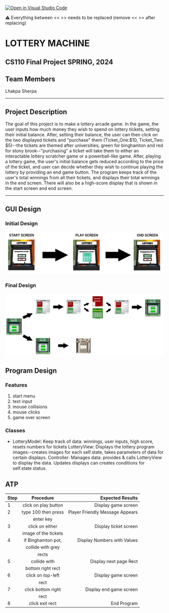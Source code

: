 [![Open in Visual Studio Code](https://classroom.github.com/assets/open-in-vscode-718a45dd9cf7e7f842a935f5ebbe5719a5e09af4491e668f4dbf3b35d5cca122.svg)](https://classroom.github.com/online_ide?assignment_repo_id=14589463&assignment_repo_type=AssignmentRepo)

:warning: Everything between << >> needs to be replaced (remove << >> after replacing)

#  LOTTERY MACHINE 
## CS110 Final Project   SPRING, 2024 

## Team Members

Lhakpa Sherpa

***

## Project Description

The goal of this project is to make a lottery arcade game. In the game, the user inputs how much money they wish to spend on lottery tickets, setting their initial balance. After, setting their balance, the user can then click on the two displayed tickets and "purchase" them (Ticket_One:$10, Ticket_Two: $5)--the tickets are themed after universities; green for binghamton and red for stony brook--"purchasing" a ticket will take them to either an interactable lottery scratcher game or a powerball-like game. After, playing a lottery game, the user's initial balance gets reduced according to the price of the ticket, and user can decide whether they wish to continue playing the lottery by providing an end game button. The program keeps track of the user's total winnings from all their tickets, and displays their total winnings in the end screen. There will also be a high-score display that is shown in the start screen and end screen.

***    

## GUI Design

### Initial Design

![initial gui](assets/initial_gui.png)

### Final Design

![final gui](assets/final_gui.png)

## Program Design

### Features

1.  start menu 
2.  text input 
3.  mouse collisions 
4.  mouse clicks 
5.  game over screen 

### Classes

-    LotteryModel: Keep track of data: winnings, user inputs, high score, resets numbers for tickets
     LotteryView: Displays the lottery program images--creates images for each self.state, takes parameters of data for certain displays.
     Controller: Manages data: provides & calls LotteryView to display the data. Updates displays can creates conditions for self.state status.  

## ATP

| Step                 |Procedure             |Expected Results                   |
|----------------------|:--------------------:|----------------------------------:|
|  1                   | click on play button |        Display game screen        |
|  2                   | type 100 then press  |  Player Friendly Message Appears  |
|                      |      enter key       |                                   |
|  3                   |    click on either   |       Display ticket screen       |
|                      | image of the tickets |                                   |
|  4                   | if Binghamton pot,   |      Display Numbers with Values  |
|                      |  collide with grey   |                                   |
|                      |         rects        |                                   |
|  5                   |     collide with     |       Display next page Rect      |
|                      |   bottom right rect  |                                   |
|  6                   |   click on top-left  |        Display game screen        |
|                      |         rect         |                                   |
|  7                   |  click bottom right  |        Display end game screen    |
|                      |         rect         |                                   |
|  8                   |    click exit rect   |            End Program            |


